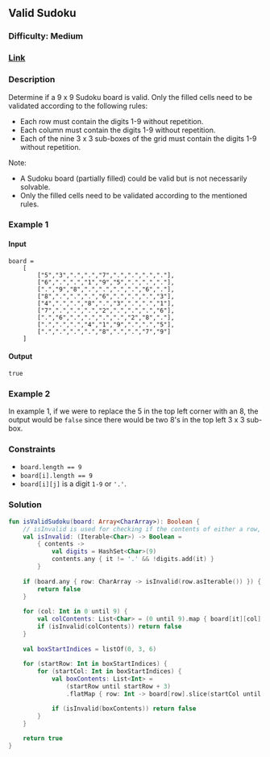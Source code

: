 ## Valid Sudoku
### Difficulty: Medium
### [Link](https://leetcode.com/problems/valid-sudoku/)

### Description

Determine if a 9 x 9 Sudoku board is valid. Only the filled cells need to be validated according to the following rules:
- Each row must contain the digits 1-9 without repetition.
- Each column must contain the digits 1-9 without repetition.
- Each of the nine 3 x 3 sub-boxes of the grid must contain the digits 1-9 without repetition.

Note:
- A Sudoku board (partially filled) could be valid but is not necessarily solvable.
- Only the filled cells need to be validated according to the mentioned rules.

### Example 1

#### Input

```
board = 
    [
        ["5","3",".",".","7",".",".",".","."],
        ["6",".",".","1","9","5",".",".","."],
        [".","9","8",".",".",".",".","6","."],
        ["8",".",".",".","6",".",".",".","3"],
        ["4",".",".","8",".","3",".",".","1"],
        ["7",".",".",".","2",".",".",".","6"],
        [".","6",".",".",".",".","2","8","."],
        [".",".",".","4","1","9",".",".","5"],
        [".",".",".",".","8",".",".","7","9"]
    ]
```

#### Output
`true`

### Example 2

In example 1, if we were to replace the 5 in the top left corner with an 8, the output would be `false` since there would be two 8's in the top left 3 x 3 sub-box.

### Constraints
- `board.length == 9`
- `board[i].length == 9`
- `board[i][j]` is a digit `1-9` or `'.'`.

### Solution

```kotlin
fun isValidSudoku(board: Array<CharArray>): Boolean {
    // isInvalid is used for checking if the contents of either a row, column, or box are invalid.
    val isInvalid: (Iterable<Char>) -> Boolean =
        { contents ->
            val digits = HashSet<Char>(9)
            contents.any { it != '.' && !digits.add(it) }
        }
        
    if (board.any { row: CharArray -> isInvalid(row.asIterable()) }) {
        return false
    }
    
    for (col: Int in 0 until 9) {
        val colContents: List<Char> = (0 until 9).map { board[it][col] }
        if (isInvalid(colContents)) return false
    }
    
    val boxStartIndices = listOf(0, 3, 6)
    
    for (startRow: Int in boxStartIndices) {
        for (startCol: Int in boxStartIndices) {
            val boxContents: List<Int> =
                (startRow until startRow + 3)
                .flatMap { row: Int -> board[row].slice(startCol until startCol + 3) }

            if (isInvalid(boxContents)) return false
        }
    }
    
    return true
}
```